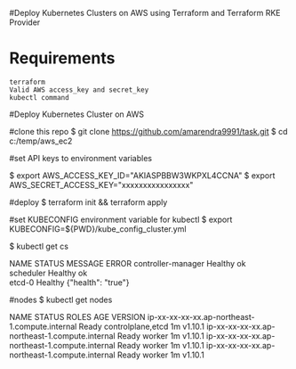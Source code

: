 #Deploy Kubernetes Clusters on AWS using Terraform and Terraform RKE Provider

# Requirements

    terraform
    Valid AWS access_key and secret_key
    kubectl command

#Deploy Kubernetes Cluster on AWS

#clone this repo
$ git clone https://github.com/amarendra9991/task.git
$ cd c:/temp/aws_ec2

#set API keys to environment variables

$ export AWS_ACCESS_KEY_ID="AKIASPBBW3WKPXL4CCNA"
$ export AWS_SECRET_ACCESS_KEY="xxxxxxxxxxxxxxxx"

#deploy
$ terraform init && terraform apply

#set KUBECONFIG environment variable for kubectl
$ export KUBECONFIG=${PWD}/kube_config_cluster.yml


$ kubectl get cs

NAME                 STATUS    MESSAGE              ERROR
controller-manager   Healthy   ok                   
scheduler            Healthy   ok                   
etcd-0               Healthy   {"health": "true"}  

#nodes
$ kubectl get nodes

NAME                                             STATUS    ROLES               AGE       VERSION
ip-xx-xx-xx-xx.ap-northeast-1.compute.internal   Ready     controlplane,etcd   1m        v1.10.1
ip-xx-xx-xx-xx.ap-northeast-1.compute.internal   Ready     worker              1m        v1.10.1
ip-xx-xx-xx-xx.ap-northeast-1.compute.internal   Ready     worker              1m        v1.10.1
ip-xx-xx-xx-xx.ap-northeast-1.compute.internal   Ready     worker              1m        v1.10.1
